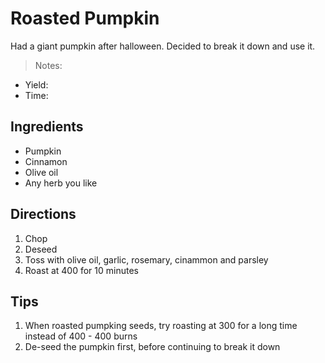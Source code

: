 [1]: http://

Roasted Pumpkin
==========
Had a giant pumpkin after halloween. Decided to break it down and use it.

> Notes:

+ Yield:
+ Time:

Ingredients
---------
+ Pumpkin
+ Cinnamon
+ Olive oil
+ Any herb you like

Directions
---------
1. Chop
2. Deseed
3. Toss with olive oil, garlic, rosemary, cinammon and parsley
4. Roast at 400 for 10 minutes

Tips
----------
1. When roasted pumpking seeds, try roasting at 300 for a long time instead of 400 - 400 burns
2. De-seed the pumpkin first, before continuing to break it down